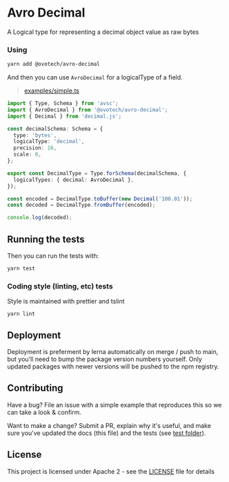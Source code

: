 # Avro Decimal

A Logical type for representing a decimal object value as raw bytes

### Using

```bash
yarn add @ovotech/avro-decimal
```

And then you can use `AvroDecimal` for a logicalType of a field.

> [examples/simple.ts](examples/simple.ts)

```typescript
import { Type, Schema } from 'avsc';
import { AvroDecimal } from '@ovotech/avro-decimal';
import { Decimal } from 'decimal.js';

const decimalSchema: Schema = {
  type: 'bytes',
  logicalType: 'decimal',
  precision: 16,
  scale: 8,
};

export const DecimalType = Type.forSchema(decimalSchema, {
  logicalTypes: { decimal: AvroDecimal },
});

const encoded = DecimalType.toBuffer(new Decimal('100.01'));
const decoded = DecimalType.fromBuffer(encoded);

console.log(decoded);
```

## Running the tests

Then you can run the tests with:

```bash
yarn test
```

### Coding style (linting, etc) tests

Style is maintained with prettier and tslint

```
yarn lint
```

## Deployment

Deployment is preferment by lerna automatically on merge / push to main, but you'll need to bump the package version numbers yourself. Only updated packages with newer versions will be pushed to the npm registry.

## Contributing

Have a bug? File an issue with a simple example that reproduces this so we can take a look & confirm.

Want to make a change? Submit a PR, explain why it's useful, and make sure you've updated the docs (this file) and the tests (see [test folder](test)).

## License

This project is licensed under Apache 2 - see the [LICENSE](LICENSE) file for details
